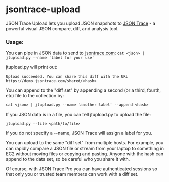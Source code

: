 # jsontrace-upload
JSON Trace Upload lets you upload JSON snapshots to [JSON Trace](https://demo.jsontrace.com/) - a powerful visual JSON compare, diff, and analysis tool.


### Usage:

You can pipe in JSON data to send to [jsontrace.com](https://demo.jsontrace.com/):
```cat <json> | jtupload.py --name 'label for your use'```

jtupload.py will print out:

```Upload succeeded. You can share this diff with the URL https://demo.jsontrace.com/shared/<hash>```

You can append to the "diff set" by appending a second (or a third, fourth, etc) file to the collection by:

```cat <json> | jtupload.py --name 'another label' --append <hash>```

If you JSON data is in a file, you can tell jtupload.py to upload the file:

```jtupload.py --file <path/to/file>```

If you do not specify a --name, JSON Trace will assign a label for you.

You can upload to the same "diff set" from multiple hosts. For example, you can rapidly compare a JSON file or stream from your laptop to something in EC2 without moving files or copying and pasting. Anyone with the hash can append to the data set, so be careful who you share it with.

Of course, with JSON Trace Pro you can have authenticated sessions so that only you or trusted team members can work with a diff set.
